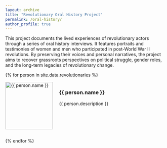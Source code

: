 ```yaml
---
layout: archive
title: "Revolutionary Oral History Project"
permalink: /oral-history/
author_profile: true
---
```


This project documents the lived experiences of revolutionary actors through a series of oral history interviews. It features portraits and testimonies of women and men who participated in post-World War II revolutions. By preserving their voices and personal narratives, the project aims to recover grassroots perspectives on political struggle, gender roles, and the long-term legacies of revolutionary change.

{% for person in site.data.revolutionaries %}
<div style="display: flex; margin-bottom: 2em;">
  <img src="{{ person.photo | relative_url }}" alt="{{ person.name }}" style="width: 150px; height: auto; margin-right: 20px;">
  <div>
    <h3>{{ person.name }}</h3>
    <p>{{ person.description }}</p>
  </div>
</div>
{% endfor %}
